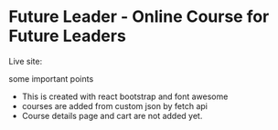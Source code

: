 # Future Leader - Online Course for Future Leaders

Live site:

some important points
* This is created with react bootstrap and font awesome
* courses are added from custom json by fetch api
* Course details page and cart are not added yet. 